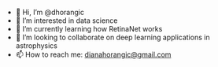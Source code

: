 - 👋 Hi, I’m @dhorangic
- 👀 I’m interested in data science
- 🌱 I’m currently learning how RetinaNet works
- 💞️ I’m looking to collaborate on deep learning applications in astrophysics
- 📫 How to reach me: dianahorangic@gmail.com
